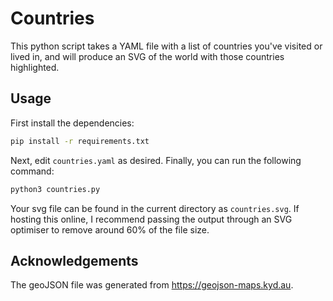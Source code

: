 # Countries
This python script takes a YAML file with a list of countries you've visited or lived in, and will produce an SVG of the world with those countries highlighted.

## Usage
First install the dependencies:
```sh
pip install -r requirements.txt
```

Next, edit `countries.yaml` as desired.
Finally, you can run the following command:
```sh
python3 countries.py
```

Your svg file can be found in the current directory as `countries.svg`.
If hosting this online, I recommend passing the output through an SVG optimiser to remove around 60% of the file size.

## Acknowledgements
The geoJSON file was generated from https://geojson-maps.kyd.au.
